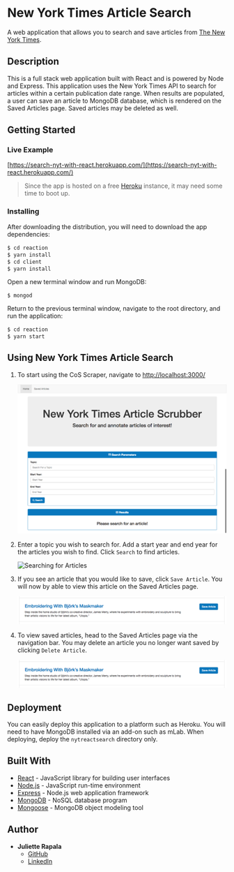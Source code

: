 # New York Times Article Search

A web application that allows you to search and save articles from [The New York Times](https://www.nytimes.com/).

## Description

This is a full stack web application built with React and is powered by Node and Express. This application uses the New York Times API to search for articles within a certain publication date range. When results are populated, a user can save an article to MongoDB database, which is rendered on the Saved Articles page. Saved articles may be deleted as well. 

## Getting Started

### Live Example

[https://search-nyt-with-react.herokuapp.com/](https://search-nyt-with-react.herokuapp.com/)

> Since the app is hosted on a free [Heroku](https://www.heroku.com/) instance, it may need some time to boot up.

### Installing

After downloading the distribution, you will need to download the app dependencies:

```
$ cd reaction
$ yarn install
$ cd client
$ yarn install
```

Open a new terminal window and run MongoDB:

```
$ mongod
```

Return to the previous terminal window, navigate to the root directory, and run the application:

```
$ cd reaction
$ yarn start
```


## Using New York Times Article Search

1. To start using the CoS Scraper, navigate to [http://localhost:3000/](http://localhost:3000/)

	![Home Page](./img/nytArticleSearch01.png)
	
2. Enter a topic you wish to search for. Add a start year and end year for the articles you wish to find. Click ```Search``` to find articles. 

	![Searching for Articles](./img/nytArticleSearch02.gif)
	
3. If you see an article that you would like to save, click ```Save Article```. You will now by able to view this article on the Saved Articles page.

	![Save Article](./img/nytArticleSearch03.png)
	
4. To view saved articles, head to the Saved Articles page via the navigation bar. You may delete an article you no longer want saved by clicking ```Delete Article```.
 
	![Saved Articles](./img/nytArticleSearch03.png)

## Deployment
You can easily deploy this application to a platform such as Heroku. You will need to have MongoDB installed via an add-on such as mLab. When deploying, deploy the ```nytreactsearch``` directory only.

## Built With

* [React](https://reactjs.org/) - JavaScript library for building user interfaces
* [Node.js](https://nodejs.org/) - JavaScript run-time environment
* [Express](https://expressjs.com/) - Node.js web application framework
* [MongoDB](https://www.mongodb.com/) - NoSQL database program
* [Mongoose](http://mongoosejs.com/) - MongoDB object modeling tool 

## Author

* **Juliette Rapala**
	* [GitHub](https://github.com/jrapala)
	* [LinkedIn](https://www.linkedin.com/in/julietterapala/)


